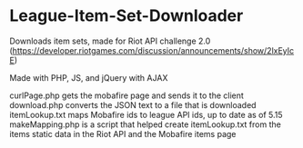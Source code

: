 # League-Item-Set-Downloader
Downloads item sets, made for Riot API challenge 2.0 (https://developer.riotgames.com/discussion/announcements/show/2lxEyIcE)

Made with PHP, JS, and jQuery with AJAX

curlPage.php gets the mobafire page and sends it to the client
download.php converts the JSON text to a file that is downloaded
itemLookup.txt maps Mobafire ids to league API ids, up to date as of 5.15
makeMapping.php is a script that helped create itemLookup.txt from the items static data in the Riot API and the Mobafire items page
